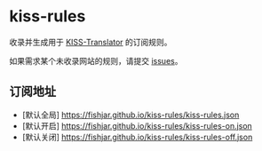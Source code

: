 # kiss-rules

收录并生成用于 [KISS-Translator](https://github.com/fishjar/kiss-translator) 的订阅规则。

如果需求某个未收录网站的规则，请提交 [issues](https://github.com/fishjar/kiss-webfixer/issues/new/choose)。

## 订阅地址

- [默认全局] https://fishjar.github.io/kiss-rules/kiss-rules.json
- [默认开启] https://fishjar.github.io/kiss-rules/kiss-rules-on.json
- [默认关闭] https://fishjar.github.io/kiss-rules/kiss-rules-off.json
